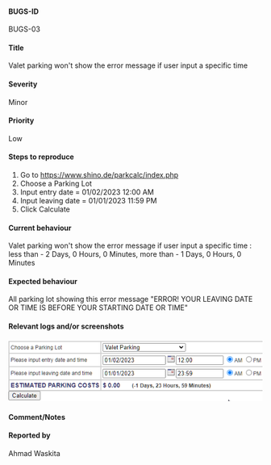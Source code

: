 #### BUGS-ID

BUGS-03

#### Title

Valet parking won't show the error message if user input a specific time

#### Severity

Minor

#### Priority

Low

#### Steps to reproduce

1. Go to <https://www.shino.de/parkcalc/index.php>
2. Choose a Parking Lot
3. Input entry date = 01/02/2023 12:00 AM
4. Input leaving date = 01/01/2023 11:59 PM
5. Click Calculate

#### Current behaviour

Valet parking won't show the error message if user input a specific time : less than - 2 Days, 0 Hours, 0 Minutes, more than - 1 Days, 0 Hours, 0 Minutes

#### Expected behaviour

All parking lot showing this error message "ERROR! YOUR LEAVING DATE OR TIME IS BEFORE YOUR STARTING DATE OR TIME"

#### Relevant logs and/or screenshots
![Screenshot 3](screenshot/bugs3.png)

#### Comment/Notes

#### Reported by

Ahmad Waskita
